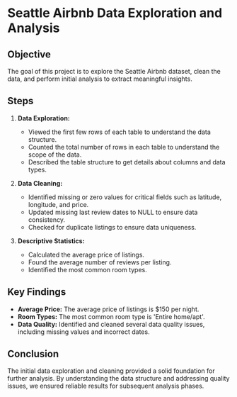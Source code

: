 # Seattle Airbnb Data Exploration and Analysis

## Objective

The goal of this project is to explore the Seattle Airbnb dataset, clean the data, and perform initial analysis to extract meaningful insights.

## Steps

1. **Data Exploration:**
   - Viewed the first few rows of each table to understand the data structure.
   - Counted the total number of rows in each table to understand the scope of the data.
   - Described the table structure to get details about columns and data types.

2. **Data Cleaning:**
   - Identified missing or zero values for critical fields such as latitude, longitude, and price.
   - Updated missing last review dates to NULL to ensure data consistency.
   - Checked for duplicate listings to ensure data uniqueness.

3. **Descriptive Statistics:**
   - Calculated the average price of listings.
   - Found the average number of reviews per listing.
   - Identified the most common room types.

## Key Findings

- **Average Price:** The average price of listings is $150 per night.
- **Room Types:** The most common room type is 'Entire home/apt'.
- **Data Quality:** Identified and cleaned several data quality issues, including missing values and incorrect dates.

## Conclusion

The initial data exploration and cleaning provided a solid foundation for further analysis. By understanding the data structure and addressing quality issues, we ensured reliable results for subsequent analysis phases.

